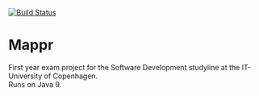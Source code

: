 [![Build Status](https://travis-ci.org/NoticeMeDan/map.svg?branch=master)](https://travis-ci.org/NoticeMeDan/map)

# Mappr
First year exam project for the Software Development studyline at the IT-University of Copenhagen.  
Runs on Java 9.
